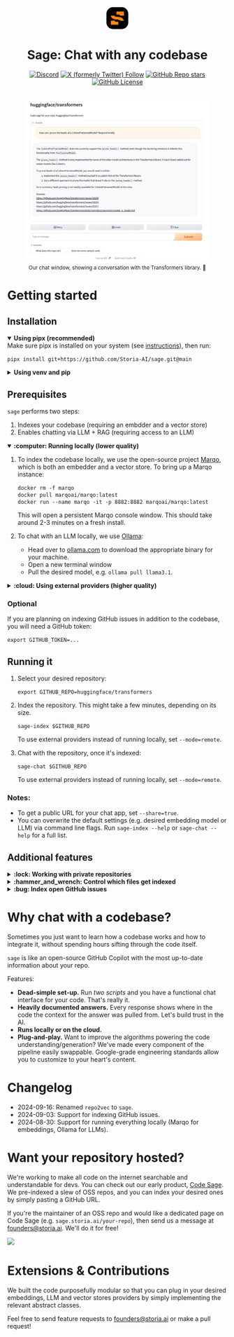 <div align="center">
    <img src="assets/storia-logo.png" alt="Logo" width="50" style="border-radius: 15px;">
    <h1 align="center">Sage: Chat with any codebase</h1>
    <div>
        <a href="https://discord.gg/zbtZe7GcVU" target=="_blank"><img alt="Discord" src="https://img.shields.io/discord/1286056351264407643?logo=discord&label=discord&link=https%3A%2F%2Fdiscord.gg%2FzbtZe7GcVU"></a>
        <a href="https://x.com/StoriaAI" target=="_blank"><img alt="X (formerly Twitter) Follow" src="https://img.shields.io/twitter/follow/Storia-AI?logo=x&link=https%3A%2F%2Fx.com%2FStoriaAI"></a>
        <a href="https://github.com/Storia-AI/sage/stargazers" target=="_blank"><img alt="GitHub Repo stars" src="https://img.shields.io/github/stars/Storia-AI/sage?logo=github&link=https%3A%2F%2Fgithub.com%2FStoria-AI%2Fsage%2Fstargazers"></a>
        <a href="https://github.com/Storia-AI/sage/blob/main/LICENSE" target=="_blank"><img alt="GitHub License" src="https://img.shields.io/github/license/Storia-AI/sage" /></a>
    </div>
    <br />
    <figure>
        <!-- The <kbd> and <sub> tags are work-arounds for styling, since GitHub doesn't take into account inline styles. Note it might display awkwardly on other Markdown editors. -->
        <kbd><img src="assets/chat_screenshot2.png" alt="screenshot" /></kbd>
        <sub><figcaption align="center">Our chat window, showing a conversation with the Transformers library. 🚀</sub></figcaption>
    </figure>
</div>

# Getting started

## Installation

<details open>
<summary><strong>Using pipx (recommended) </strong></summary>
Make sure pipx is installed on your system (see <a href="https://pipx.pypa.io/stable/installation/">instructions</a>), then run:

```
pipx install git+https://github.com/Storia-AI/sage.git@main
```

</details>

<details>
<summary><strong>Using venv and pip</strong></summary>
Alternatively, you can manually create a virtual environment and install Code Sage via pip:

```
python -m venv sage-venv
source sage-venv/bin/activate
pip install git+https://github.com/Storia-AI/sage.git@main
```

</details>

## Prerequisites

`sage` performs two steps:

1. Indexes your codebase (requiring an embdder and a vector store)
2. Enables chatting via LLM + RAG (requiring access to an LLM)

<details open>
<summary><strong>:computer: Running locally (lower quality)</strong></summary>

1. To index the codebase locally, we use the open-source project <a href="https://github.com/marqo-ai/marqo">Marqo</a>, which is both an embedder and a vector store. To bring up a Marqo instance:

    ```
    docker rm -f marqo
    docker pull marqoai/marqo:latest
    docker run --name marqo -it -p 8882:8882 marqoai/marqo:latest
    ```

    This will open a persistent Marqo console window. This should take around 2-3 minutes on a fresh install.

2. To chat with an LLM locally, we use <a href="https://github.com/ollama/ollama">Ollama</a>:

    - Head over to [ollama.com](https://ollama.com) to download the appropriate binary for your machine.
    - Open a new terminal window
    - Pull the desired model, e.g. `ollama pull llama3.1`.

</details>

<details>
<summary><strong>:cloud: Using external providers (higher quality)</strong></summary>

1. For embeddings, we support <a href="https://platform.openai.com/docs/guides/embeddings">OpenAI</a> and <a href="https://docs.voyageai.com/docs/embeddings">Voyage</a>. According to [our experiments](benchmarks/retrieval/README.md), OpenAI is better quality. Their batch API is also faster, with more generous rate limits. Export the API key of the desired provider:

    ```
    export OPENAI_API_KEY=... # or
    export VOYAGE_API_KEY=...
    ```

2. We use <a href="https://www.pinecone.io/">Pinecone</a> for the vector store, so you will need an API key:

    ```
    export PINECONE_API_KEY=...
    ```
    If you want to reuse an existing Pinecone index, specify it. Otherwise we'll create a new one called `sage`.
    ```
    export PINECONE_INDEX_NAME=...
    ```

3. For reranking, we support <a href="https://developer.nvidia.com/blog/enhancing-rag-pipelines-with-re-ranking/">NVIDIA</a>, <a href="https://docs.voyageai.com/docs/reranker">Voyage</a>, <a href="https://cohere.com/rerank">Cohere</a>, and <a href="https://jina.ai/reranker/">Jina</a>.
   - According to [our experiments](benchmark/retrieval/README.md), NVIDIA performs best. To get an API key, follow [these instructions](https://docs.nvidia.com/nim/large-language-models/latest/getting-started.html#generate-an-api-key). Note that NVIDIA's API keys are model-specific. We recommend using `nvidia/nv-rerankqa-mistral-4b-v3`.
   - Export the API key of the desired provider:
    ```
    export NVIDIA_API_KEY=...  # or
    export VOYAGE_API_KEY=...  # or
    export COHERE_API_KEY=...  # or
    export JINA_API_KEY=...
    ```

4. For chatting with an LLM, we support OpenAI and Anthropic. For the latter, set an additional API key:
    ```
    export ANTHROPIC_API_KEY=...
    ```

For easier configuration, adapt the entries within the sample `.sage-env` (change the API keys names based on your desired setup) and run:
```
source .sage-env
```
</details>

### Optional
If you are planning on indexing GitHub issues in addition to the codebase, you will need a GitHub token:

    export GITHUB_TOKEN=...

## Running it

1. Select your desired repository:
    ```
    export GITHUB_REPO=huggingface/transformers
    ```

2. Index the repository. This might take a few minutes, depending on its size.
    ```
    sage-index $GITHUB_REPO
    ```
    To use external providers instead of running locally, set `--mode=remote`.

3. Chat with the repository, once it's indexed:
    ```
    sage-chat $GITHUB_REPO
    ```
    To use external providers instead of running locally, set `--mode=remote`.
</details>

### Notes:
- To get a public URL for your chat app, set `--share=true`.
- You can overwrite the default settings (e.g. desired embedding model or LLM) via command line flags. Run `sage-index --help` or `sage-chat --help` for a full list.

## Additional features

<details>
<summary><strong>:lock: Working with private repositories</strong></summary>
To index and chat with a private repository, simply set the GITHUB_TOKEN environment variable. To obtain this token: go to github.com > click on your profile icon > Settings > Developer settings > Personal access tokens. You can either make a fine-grained token for the desired repository, or a classic token.

```
export GITHUB_TOKEN=...
```
</details>

<details>
<summary><strong>:hammer_and_wrench: Control which files get indexed</strong></summary>

You can specify an inclusion or exclusion file in the following format:
```
# This is a comment
ext:.my-ext-1
ext:.my-ext-2
ext:.my-ext-3
dir:my-dir-1
dir:my-dir-2
dir:my-dir-3
file:my-file-1.md
file:my-file-2.py
file:my-file-3.cpp
```
where:
- `ext` specifies a file extension
- `dir` specifies a directory. This is not a full path. For instance, if you specify `dir:tests` in an exclusion directory, then a file like `/path/to/my/tests/file.py` will be ignored.
- `file` specifies a file name. This is also not a full path. For instance, if you specify `file:__init__.py`, then a file like `/path/to/my/__init__.py` will be ignored.

To specify an inclusion file (i.e. only index the specified files):
```
sage-index $GITHUB_REPO --include=/path/to/inclusion/file
```

To specify an exclusion file (i.e. index all files, except for the ones specified):
```
sage-index $GITHUB_REPO --exclude=/path/to/exclusion/file
```
By default, we use the exclusion file [sample-exclude.txt](sage/sample-exclude.txt).
</details>

<details>
<summary><strong>:bug: Index open GitHub issues</strong></summary>
You will need a GitHub token first:

```
export GITHUB_TOKEN=...
```

To index GitHub issues without comments:
```
sage-index $GITHUB_REPO --index-issues
```

To index GitHub issues with comments:
```
sage-index $GITHUB_REPO --index-issues --index-issue-comments
```

To index GitHub issues, but not the codebase:
```
sage-index $GITHUB_REPO --index-issues --no-index-repo
```
</details>

# Why chat with a codebase?

Sometimes you just want to learn how a codebase works and how to integrate it, without spending hours sifting through
the code itself.

`sage` is like an open-source GitHub Copilot with the most up-to-date information about your repo.

Features:

- **Dead-simple set-up.** Run *two scripts* and you have a functional chat interface for your code. That's really it.
- **Heavily documented answers.** Every response shows where in the code the context for the answer was pulled from. Let's build trust in the AI.
- **Runs locally or on the cloud.**
- **Plug-and-play.** Want to improve the algorithms powering the code understanding/generation? We've made every component of the pipeline easily swappable. Google-grade engineering standards allow you to customize to your heart's content.

# Changelog

- 2024-09-16: Renamed `repo2vec` to `sage`.
- 2024-09-03: Support for indexing GitHub issues.
- 2024-08-30: Support for running everything locally (Marqo for embeddings, Ollama for LLMs).

# Want your repository hosted?

We're working to make all code on the internet searchable and understandable for devs. You can check out our early product, [Code Sage](https://sage.storia.ai). We pre-indexed a slew of OSS repos, and you can index your desired ones by simply pasting a GitHub URL.

If you're the maintainer of an OSS repo and would like a dedicated page on Code Sage (e.g. `sage.storia.ai/your-repo`), then send us a message at [founders@storia.ai](mailto:founders@storia.ai). We'll do it for free!

![](assets/sage.gif)

# Extensions & Contributions

We built the code purposefully modular so that you can plug in your desired embeddings, LLM and vector stores providers by simply implementing the relevant abstract classes.

Feel free to send feature requests to [founders@storia.ai](mailto:founders@storia.ai) or make a pull request!
